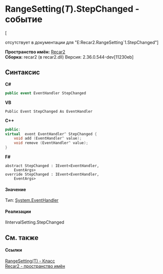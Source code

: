 # RangeSetting(*T*).StepChanged - событие
 

\[<summary> отсутствует в документации для "E:Recar2.RangeSetting`1.StepChanged"\]

**Пространство имён:**&nbsp;<a href="0dd0c505-07fc-c3e8-128c-d1a0701f2a29">Recar2</a><br />**Сборка:**&nbsp;recar2 (в recar2.dll) Версия: 2.36.0.544-dev[11230eb]

## Синтаксис

**C#**<br />
``` C#
public event EventHandler StepChanged
```

**VB**<br />
``` VB
Public Event StepChanged As EventHandler
```

**C++**<br />
``` C++
public:
virtual  event EventHandler^ StepChanged {
	void add (EventHandler^ value);
	void remove (EventHandler^ value);
}
```

**F#**<br />
``` F#
abstract StepChanged : IEvent<EventHandler,
    EventArgs>
override StepChanged : IEvent<EventHandler,
    EventArgs>
```


#### Значение
Тип:&nbsp;<a href="http://msdn2.microsoft.com/ru-ru/library/xhb70ccc" target="_blank">System.EventHandler</a>

#### Реализации
IIntervalSetting.StepChanged<br />

## См. также


#### Ссылки
<a href="2910bd38-cc50-a5e9-0b85-00e9fafb978e">RangeSetting(T) - Класс</a><br /><a href="0dd0c505-07fc-c3e8-128c-d1a0701f2a29">Recar2 - пространство имён</a><br />